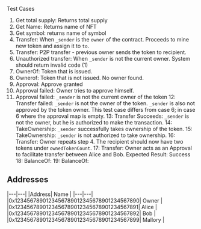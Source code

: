 Test Cases

1. Get total supply: Returns total supply
2. Get Name: Returns name of NFT
3. Get symbol: returns name of symbol
4. Transfer: When `_sender` is the `owner` of the contract. Proceeds to mine new token and assign it to `to`.
5. Transfer: P2P transfer - previous owner sends the token to recipient. 
6. Unauthorized transfer: When `_sender` is not the current owner. System should return invalid code (1)
7. OwnerOf: Token that is issued.
8. Ownerof: Token that is not issued. No owner found.
9. Approval: Approve granted
10. Approval failed: Owner tries to approve himself.
11. Approval failed: `_sender` is not the current owner of the token
12: Transfer failed: `_sender` is not the owner of the token. `_sender` is also not approved by the token owner. This test case differs from case 6; in case 6 where the approval map is empty.
13: Transfer Succeeds: `_sender` is not the owner, but he is authorized to make the transaction. 
14: TakeOwnership: `_sender` successfully takes ownership of the token.
15: TakeOwnership: `_sender` is not authorized to take ownership.
16: Transfer: Owner repeats step 4. The recipient should now have two tokens under `ownedTokenCount`.
17: Transfer: Owner acts as an Approval to facilitate transfer between Alice and Bob. Expected Result: Success
18: BalanceOf:
19: BalanceOf: 

## Addresses 

|---|---|
|Address| Name |
|---|---|
|0x1234567890123456789012345678901234567890| Owner |
|0x1234567890123456789012345678901234567891| Alice |
|0x1234567890123456789012345678901234567892| Bob |
|0x1234567890123456789012345678901234567899| Mallory |
